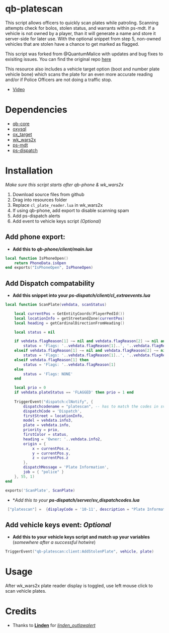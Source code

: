 # qb-platescan
This script allows officers to quickly scan plates while patroling. Scanning attempts check for bolos, stolen status, and warrants within ps-mdt. If a vehicle is not owned by a player, than it will generate a name and store it server-side for later use. With the optional snippet from step 5, non-owned vehicles that are stolen have a chance to get marked as flagged. 

This script was forked from @QuantumMalice with updates and bug fixes to exisiting issues. You can find the original repo [here](https://github.com/QuantumMalice/qb-platescan)

This resource also includes a vehicle target option (boot and number plate vehicle bone) which scans the plate for an even more accurate reading and/or if Police Officers are not doing a traffic stop.

* [Video](https://streamable.com/144ebv)

# Dependencies
* [qb-core](https://github.com/qbcore-framework/qb-core)
* [oxysql](https://github.com/overextended/oxmysql)
* [ox_target](https://github.com/overextended/ox_target)
* [wk_wars2x](https://github.com/WolfKnight98/wk_wars2x)
* [ps-mdt](https://github.com/Project-Sloth/ps-mdt)
* [ps-dispatch](https://github.com/Project-Sloth/ps-dispatch)

# Installation
*Make sure this script starts after qb-phone & wk_wars2x*
1. Download source files from github
2. Drag into resources folder
3. Replace `cl_plate_reader.lua` in wk_wars2x
4. If using qb-phone, add export to disable scanning spam
5. Add ps-dispatch alerts
6. Add event to vehicle keys script *(Optional)*

## Add phone export:

- **Add this to *qb-phone/client/main.lua*** 
```lua
local function IsPhoneOpen()
    return PhoneData.isOpen
end exports("IsPhoneOpen", IsPhoneOpen)
```

## Add Dispatch compatability

- **Add this snippet into your *ps-dispatch/client/cl_extraevents.lua***

```lua
local function ScanPlate(vehdata, scanStatus)

    local currentPos = GetEntityCoords(PlayerPedId())
    local locationInfo = getStreetandZone(currentPos)
    local heading = getCardinalDirectionFromHeading()

    local status = nil

    if vehdata.flagReason[1] ~= nil and vehdata.flagReason[2] ~= nil and vehdata.flagReason[3] ~= nil then
        status = 'Flags: '..vehdata.flagReason[1]..', '..vehdata.flagReason[2]..' '..vehdata.flagReason[3]
    elseif vehdata.flagReason[1] ~= nil and vehdata.flagReason[2] ~= nil then
        status = 'Flags: '..vehdata.flagReason[1]..', '..vehdata.flagReason[2]
    elseif vehdata.flagReason[1] then
        status = 'Flags: '..vehdata.flagReason[1]
    else
        status = 'Flags: NONE'
    end

    local prio = 0
    if vehdata.plateStatus == 'FLAGGED' then prio = 1 end
        
    TriggerEvent("dispatch:clNotify", {
        dispatchcodename = "platescan", -- has to match the codes in sv_dispatchcodes.lua so that it generates the right blip
        dispatchCode = 'Dispatch',
        firstStreet = locationInfo,
        model = vehdata.info3,
        plate = vehdata.info,
        priority = prio,
        firstColor = status,
        heading = 'Owner: '..vehdata.info2,
        origin = {
            x = currentPos.x,
            y = currentPos.y,
            z = currentPos.z
        },
        dispatchMessage = 'Plate Information',
        job = { "police" }
    }, 55, 1)
end

exports('ScanPlate', ScanPlate)
```

- **Add this to your **ps-dispatch/server/sv_dispatchcodes.lua***

```lua
 ["platescan"] =  {displayCode = '10-11', description = "Plate Information", radius = 10.0, recipientList = {'police'}, blipSprite = 66, blipColour = 37, blipScale = 0.6, blipLength = 1, sound = "Lose_1st", sound2 = "GTAO_FM_Events_Soundset", offset = "false", blipflash = "false"},
 ```

## Add vehicle keys event: *Optional*

- **Add this to your vehicle keys script and match up your variables** (*somewhere after a successful hotwire*)
```lua
TriggerEvent("qb-platescan:client:AddStolenPlate", vehicle, plate)
```

# Usage
After wk_wars2x plate reader display is toggled, use left mouse click to scan vehicle plates.

# Credits
- Thanks to [**Linden**](https://github.com/thelindat) for [*linden_outlawalert*](https://github.com/thelindat/linden_outlawalert)